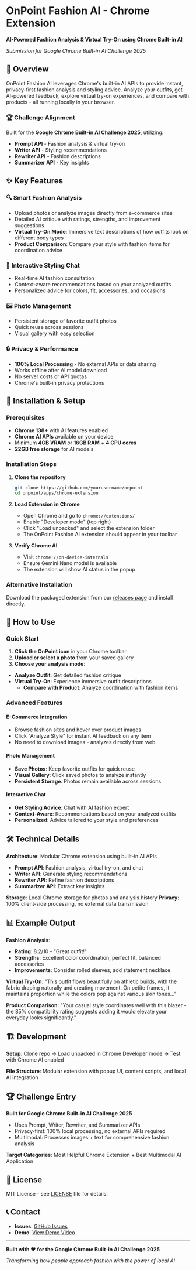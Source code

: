 # OnPoint Fashion AI - Chrome Extension

**AI-Powered Fashion Analysis & Virtual Try-On using Chrome Built-in AI**

*Submission for Google Chrome Built-in AI Challenge 2025*

## 🎯 Overview

OnPoint Fashion AI leverages Chrome's built-in AI APIs to provide instant, privacy-first fashion analysis and styling advice. Analyze your outfits, get AI-powered feedback, explore virtual try-on experiences, and compare with products - all running locally in your browser.

### 🏆 Challenge Alignment

Built for the **Google Chrome Built-in AI Challenge 2025**, utilizing:
- **Prompt API** - Fashion analysis & virtual try-on
- **Writer API** - Styling recommendations
- **Rewriter API** - Fashion descriptions
- **Summarizer API** - Key insights

## ✨ Key Features

### 🔍 **Smart Fashion Analysis**
- Upload photos or analyze images directly from e-commerce sites
- Detailed AI critique with ratings, strengths, and improvement suggestions
- **Virtual Try-On Mode**: Immersive text descriptions of how outfits look on different body types
- **Product Comparison**: Compare your style with fashion items for coordination advice

### 💬 **Interactive Styling Chat**
- Real-time AI fashion consultation
- Context-aware recommendations based on your analyzed outfits
- Personalized advice for colors, fit, accessories, and occasions

### 🖼️ **Photo Management**
- Persistent storage of favorite outfit photos
- Quick reuse across sessions
- Visual gallery with easy selection

### 🔒 **Privacy & Performance**
- **100% Local Processing** - No external APIs or data sharing
- Works offline after AI model download
- No server costs or API quotas
- Chrome's built-in privacy protections

## 🚀 Installation & Setup

### Prerequisites
- **Chrome 138+** with AI features enabled
- **Chrome AI APIs** available on your device
- Minimum **4GB VRAM** or **16GB RAM** + **4 CPU cores**
- **22GB free storage** for AI models

### Installation Steps

1. **Clone the repository**
   ```bash
   git clone https://github.com/yourusername/onpoint
   cd onpoint/apps/chrome-extension
   ```

2. **Load Extension in Chrome**
   - Open Chrome and go to `chrome://extensions/`
   - Enable "Developer mode" (top right)
   - Click "Load unpacked" and select the extension folder
   - The OnPoint Fashion AI extension should appear in your toolbar

3. **Verify Chrome AI**
   - Visit `chrome://on-device-internals`
   - Ensure Gemini Nano model is available
   - The extension will show AI status in the popup

### Alternative Installation
Download the packaged extension from our [releases page](../../releases) and install directly.

## 🎨 How to Use

### Quick Start
1. **Click the OnPoint icon** in your Chrome toolbar
2. **Upload or select a photo** from your saved gallery
3. **Choose your analysis mode**:
- **Analyze Outfit**: Get detailed fashion critique
- **Virtual Try-On**: Experience immersive outfit descriptions
   - **Compare with Product**: Analyze coordination with fashion items

### Advanced Features

#### **E-Commerce Integration**
- Browse fashion sites and hover over product images
- Click "Analyze Style" for instant AI feedback on any item
- No need to download images - analyzes directly from web

#### **Photo Management**
- **Save Photos**: Keep favorite outfits for quick reuse
- **Visual Gallery**: Click saved photos to analyze instantly
- **Persistent Storage**: Photos remain available across sessions

#### **Interactive Chat**
- **Get Styling Advice**: Chat with AI fashion expert
- **Context-Aware**: Recommendations based on your analyzed outfits
- **Personalized**: Advice tailored to your style and preferences

## 🛠 Technical Details

**Architecture**: Modular Chrome extension using built-in AI APIs
- **Prompt API**: Fashion analysis, virtual try-on, and chat
- **Writer API**: Generate styling recommendations
- **Rewriter API**: Refine fashion descriptions
- **Summarizer API**: Extract key insights

**Storage**: Local Chrome storage for photos and analysis history
**Privacy**: 100% client-side processing, no external data transmission

## 📊 Example Output

**Fashion Analysis**:
- **Rating**: 8.2/10 - "Great outfit!"
- **Strengths**: Excellent color coordination, perfect fit, balanced accessories
- **Improvements**: Consider rolled sleeves, add statement necklace

**Virtual Try-On**: "This outfit flows beautifully on athletic builds, with the fabric draping naturally and creating movement. On petite frames, it maintains proportion while the colors pop against various skin tones..."

**Product Comparison**: "Your casual style coordinates well with this blazer - the 85% compatibility rating suggests adding it would elevate your everyday looks significantly."

## 🏗 Development

**Setup**: Clone repo → Load unpacked in Chrome Developer mode → Test with Chrome AI enabled

**File Structure**: Modular extension with popup UI, content scripts, and local AI integration

## 🏆 Challenge Entry

**Built for Google Chrome Built-in AI Challenge 2025**
- Uses Prompt, Writer, Rewriter, and Summarizer APIs
- Privacy-first: 100% local processing, no external APIs required
- Multimodal: Processes images + text for comprehensive fashion analysis

**Target Categories**: Most Helpful Chrome Extension + Best Multimodal AI Application

## 📄 License

MIT License - see [LICENSE](../../LICENSE) file for details.

## 📞 Contact

- **Issues**: [GitHub Issues](../../issues)
- **Demo**: [View Demo Video](link-to-video)

---

**Built with ❤️ for the Google Chrome Built-in AI Challenge 2025**

*Transforming how people approach fashion with the power of local AI*